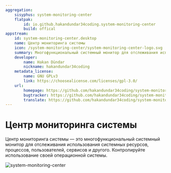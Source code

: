 ```yaml
---
aggregation:
    sisyphus: system-monitoring-center
    flatpak:
        id: io.github.hakandundar34coding.system-monitoring-center
        build: offical
appstream:
    id: system-monitoring-center.desktop
    name: Центр мониторинга системы
    icon: /system-monitoring-center/system-monitoring-center-logo.svg
    summary: Многофункциональный системный монитор для отслеживания использования системных ресурсов, процессов, пользователей, сервисов и другого.
    developer:
        name: Hakan Dündar
        nickname: hakandundar34coding
    metadata_license:
        name: GNU GPLv3
        link: https://choosealicense.com/licenses/gpl-3.0/
    url:
        homepage: https://github.com/hakandundar34coding/system-monitoring-center
        bugtracker: https://github.com/hakandundar34coding/system-monitoring-center/issues
        translate: https://github.com/hakandundar34coding/system-monitoring-center/blob/master/docs/translations.md
---
```




# Центр мониторинга системы

Центр мониторинга системы — это многофункциональный системный монитор для отслеживания использования системных ресурсов, процессов, пользователей, сервисов и другого. Контролируйте использование своей операционной системы.

![system-monitoring-center](/system-monitoring-center/system-monitoring-center.png)


<!--@include: @apps/_parts/install/content-repo.md-->
<!--@include: @apps/_parts/install/content-flatpak.md-->
